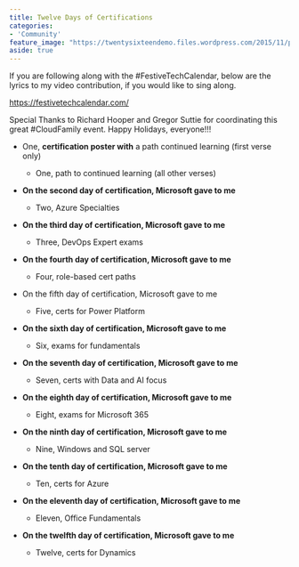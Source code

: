 ```yaml
---
title: Twelve Days of Certifications
categories:
- 'Community'
feature_image: "https://twentysixteendemo.files.wordpress.com/2015/11/post.png"
aside: true
---
```



<p>If you are following along with the #FestiveTechCalendar, below are the lyrics to my video contribution, if you would like to sing along.

<a rel="noreferrer noopener" href="https://festivetechcalendar.com/" target="_blank">https://festivetechcalendar.com/</a>

Special Thanks to Richard Hooper and Gregor Suttie for coordinating this great #CloudFamily event.  Happy Holidays, everyone!!!


- One, <strong>certification poster with</strong> a path continued learning (first verse only)
    - One, path to continued learning (all other verses)

- <strong>On the second day of certification, Microsoft gave to me</strong>
    - Two, Azure Specialties
- <strong>On the third day of certification, Microsoft gave to me</strong>
    - Three, DevOps Expert exams
    
- <strong>On the fourth day of certification, Microsoft gave to me</strong>


    - Four, role-based cert paths
    

- On the fifth day of certification, Microsoft gave to me</strong></p>

    - Five, certs for Power Platform
    

- <strong>On the sixth day of certification, Microsoft gave to me</strong>
    - Six, exams  for fundamentals 

- <strong>On the seventh day of certification, Microsoft gave to me</strong>    
    - Seven, certs with Data and AI focus
    
- <strong>On the eighth day of certification, Microsoft gave to me</strong>
    - Eight, exams for Microsoft 365
    
- <strong>On the ninth day of certification, Microsoft gave to me</strong>
    - Nine, Windows and SQL server
    
- <strong>On the tenth day of certification, Microsoft gave to me</strong>

    - Ten, certs for Azure
    
- <strong>On the eleventh day of certification, Microsoft gave to me</strong>
    - Eleven, Office Fundamentals
    
- <strong>On the twelfth day of certification, Microsoft gave to me</strong>

    - Twelve, certs for Dynamics
    